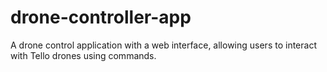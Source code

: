 # drone-controller-app
A drone control application with a web interface, allowing users to interact with Tello drones using commands.
